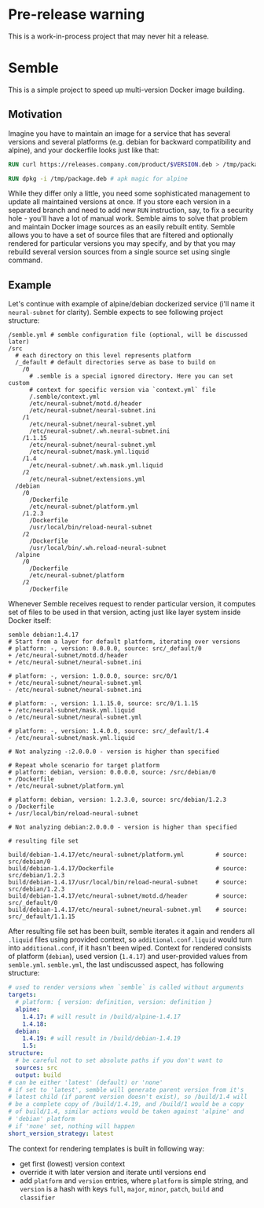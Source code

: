# Pre-release warning

This is a work-in-process project that may never hit a release.

# Semble

This is a simple project to speed up multi-version Docker image 
building.

## Motivation

Imagine you have to maintain an image for a service that has 
several versions and several platforms (e.g. debian for backward 
compatibility and alpine), and your dockerfile looks just like that:

```dockerfile
RUN curl https://releases.company.com/product/$VERSION.deb > /tmp/package.deb

RUN dpkg -i /tmp/package.deb # apk magic for alpine
```

While they differ only a little, you need some sophisticated management
to update all maintained versions at once. If you store each version in
a separated branch and need to add new `RUN` instruction, say, to fix a
security hole - you'll have a lot of manual work. Semble aims to solve 
that problem and maintain Docker image sources as an easily rebuilt
entity. Semble allows you to have a set of source files that are 
filtered and optionally rendered for particular versions you may 
specify, and by that you may rebuild several version sources from a 
single source set using single command.

## Example

Let's continue with example of alpine/debian dockerized service (i'll
name it `neural-subnet` for clarity). Semble expects to see following 
project structure:

```
/semble.yml # semble configuration file (optional, will be discussed later)
/src
  # each directory on this level represents platform
  /_default # default directories serve as base to build on
    /0
      # .semble is a special ignored directory. Here you can set custom 
      # context for specific version via `context.yml` file
      /.semble/context.yml
      /etc/neural-subnet/motd.d/header
      /etc/neural-subnet/neural-subnet.ini
    /1
      /etc/neural-subnet/neural-subnet.yml
      /etc/neural-subnet/.wh.neural-subnet.ini
    /1.1.15
      /etc/neural-subnet/neural-subnet.yml
      /etc/neural-subnet/mask.yml.liquid
    /1.4
      /etc/neural-subnet/.wh.mask.yml.liquid
    /2
      /etc/neural-subnet/extensions.yml
  /debian
    /0
      /Dockerfile 
      /etc/neural-subnet/platform.yml
    /1.2.3
      /Dockerfile
      /usr/local/bin/reload-neural-subnet
    /2
      /Dockerfile
      /usr/local/bin/.wh.reload-neural-subnet
  /alpine
    /0
      /Dockerfile
      /etc/neural-subnet/platform
    /2
      /Dockerfile
```

Whenever Semble receives request to render particular version, it 
computes set of files to be used in that version, acting just like 
layer system inside Docker itself:

```
semble debian:1.4.17
# Start from a layer for default platform, iterating over versions
# platform: -, version: 0.0.0.0, source: src/_default/0
+ /etc/neural-subnet/motd.d/header
+ /etc/neural-subnet/neural-subnet.ini

# platform: -, version: 1.0.0.0, source: src/0/1
+ /etc/neural-subnet/neural-subnet.yml
- /etc/neural-subnet/neural-subnet.ini

# platform: -, version: 1.1.15.0, source: src/0/1.1.15
+ /etc/neural-subnet/mask.yml.liquid
o /etc/neural-subnet/neural-subnet.yml

# platform: -, version: 1.4.0.0, source: src/_default/1.4
- /etc/neural-subnet/mask.yml.liquid

# Not analyzing -:2.0.0.0 - version is higher than specified

# Repeat whole scenario for target platform
# platform: debian, version: 0.0.0.0, source: /src/debian/0
+ /Dockerfile
+ /etc/neural-subnet/platform.yml

# platform: debian, version: 1.2.3.0, source: src/debian/1.2.3
o /Dockerfile
+ /usr/local/bin/reload-neural-subnet

# Not analyzing debian:2.0.0.0 - version is higher than specified

# resulting file set

build/debian-1.4.17/etc/neural-subnet/platform.yml         # source: src/debian/0
build/debian-1.4.17/Dockerfile                             # source: src/debian/1.2.3
build/debian-1.4.17/usr/local/bin/reload-neural-subnet     # source: src/debian/1.2.3
build/debian-1.4.17/etc/neural-subnet/motd.d/header        # source: src/_default/0
build/debian-1.4.17/etc/neural-subnet/neural-subnet.yml    # source: src/_default/1.1.15
```

After resulting file set has been built, semble iterates it again and 
renders all `.liquid` files using provided context, so 
`additional.conf.liquid` would turn into `additional.conf`, if it 
hasn't been wiped. Context for rendered consists of platform 
(`debian`), used version (`1.4.17`) and user-provided values from 
`semble.yml`. `semble.yml`, the last undiscussed aspect, has following 
structure:

```yml
# used to render versions when `semble` is called without arguments
targets:
  # platform: { version: definition, version: definition }
  alpine:
    1.4.17: # will result in /build/alpine-1.4.17
    1.4.18:
  debian:
    1.4.19: # will result in /build/debian-1.4.19
    1.5:
structure:
  # be careful not to set absolute paths if you don't want to
  sources: src
  output: build
# can be either 'latest' (default) or 'none'
# if set to 'latest', semble will generate parent version from it's 
# latest child (if parent version doesn't exist), so /build/1.4 will 
# be a complete copy of /build/1.4.19, and /build/1 would be a copy 
# of build/1.4, similar actions would be taken against 'alpine' and 
# 'debian' platform
# if 'none' set, nothing will happen
short_version_strategy: latest
```

The context for rendering templates is built in following way:
- get first (lowest) version context
- override it with later version and iterate until versions end
- add `platform` and `version` entries, where `platform` is simple 
string, and `version` is a hash with keys `full`, `major`, `minor`, `patch`, 
`build` and `classifier`